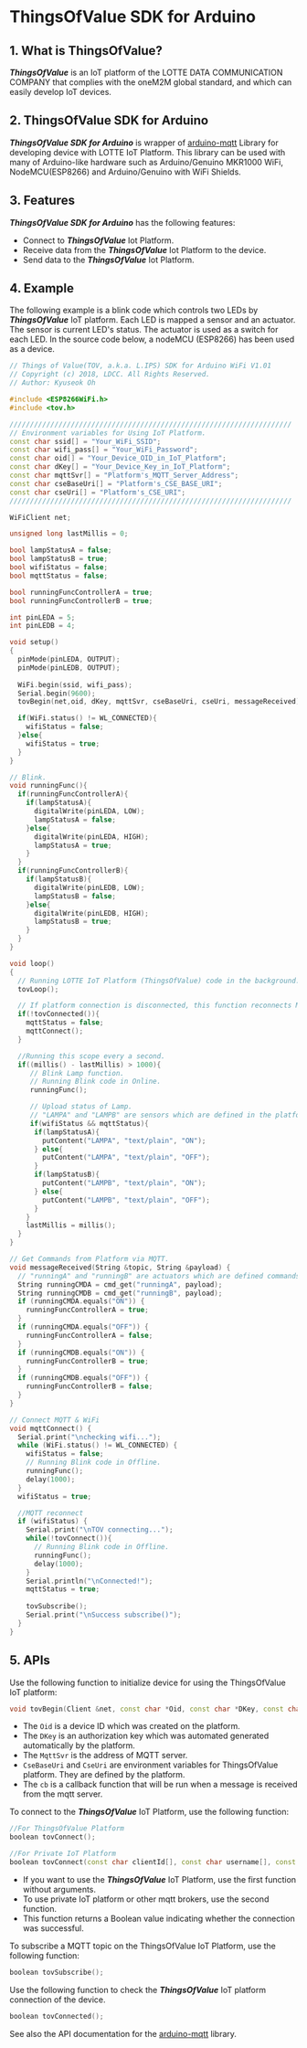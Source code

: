 # ThingsOfValue SDK for Arduino

## 1. What is ThingsOfValue?
***ThingsOfValue*** is an IoT platform of the LOTTE DATA COMMUNICATION COMPANY that complies with the oneM2M global standard, and which can easily develop IoT devices.

## 2. ThingsOfValue SDK for Arduino
***ThingsOfValue SDK for Arduino*** is wrapper of [arduino-mqtt](https://github.com/256dpi/arduino-mqtt) Library for developing device with LOTTE IoT Platform.
This library can be used with many of Arduino-like hardware such as Arduino/Genuino MKR1000 WiFi, NodeMCU(ESP8266) and Arduino/Genuino with WiFi Shields.

## 3. Features
***ThingsOfValue SDK for Arduino*** has the following features:
* Connect to ***ThingsOfValue*** Iot Platform.
* Receive data from the ***ThingsOfValue*** Iot Platform to the device.
* Send data to the ***ThingsOfValue*** Iot Platform.

## 4. Example
The following example is a blink code which controls two LEDs by ***ThingsOfValue*** IoT platform. Each LED is mapped a sensor and an actuator. The sensor is current LED's status. The actuator is used as a switch for each LED.
In the source code below, a nodeMCU (ESP8266) has been used as a device.
```c++
// Things of Value(TOV, a.k.a. L.IPS) SDK for Arduino WiFi V1.01 
// Copyright (c) 2018, LDCC. All Rights Reserved.
// Author: Kyuseok Oh

#include <ESP8266WiFi.h>
#include <tov.h>

/////////////////////////////////////////////////////////////////////
// Environment variables for Using IoT Platform.
const char ssid[] = "Your_WiFi_SSID";
const char wifi_pass[] = "Your_WiFi_Password";
const char oid[] = "Your_Device_OID_in_IoT_Platform";
const char dKey[] = "Your_Device_Key_in_IoT_Platform";
const char mqttSvr[] = "Platform's_MQTT_Server_Address";
const char cseBaseUri[] = "Platform's_CSE_BASE_URI";
const char cseUri[] = "Platform's_CSE_URI";
/////////////////////////////////////////////////////////////////////

WiFiClient net;

unsigned long lastMillis = 0;

bool lampStatusA = false;
bool lampStatusB = true;
bool wifiStatus = false;
bool mqttStatus = false;

bool runningFuncControllerA = true;
bool runningFuncControllerB = true;

int pinLEDA = 5;
int pinLEDB = 4;

void setup()
{
  pinMode(pinLEDA, OUTPUT);
  pinMode(pinLEDB, OUTPUT);
  
  WiFi.begin(ssid, wifi_pass);
  Serial.begin(9600);
  tovBegin(net,oid, dKey, mqttSvr, cseBaseUri, cseUri, messageReceived);

  if(WiFi.status() != WL_CONNECTED){
    wifiStatus = false;
  }else{
    wifiStatus = true;
  }
}

// Blink.
void runningFunc(){
  if(runningFuncControllerA){
    if(lampStatusA){
      digitalWrite(pinLEDA, LOW);
      lampStatusA = false;
    }else{
      digitalWrite(pinLEDA, HIGH);
      lampStatusA = true;
    }
  }
  if(runningFuncControllerB){
    if(lampStatusB){
      digitalWrite(pinLEDB, LOW);
      lampStatusB = false;
    }else{
      digitalWrite(pinLEDB, HIGH);
      lampStatusB = true;
    }
  }
}

void loop()
{
  // Running LOTTE IoT Platform (ThingsOfValue) code in the background.
  tovLoop();

  // If platform connection is disconnected, this function reconnects MQTT.
  if(!tovConnected()){
    mqttStatus = false;
    mqttConnect();
  }

  //Running this scope every a second.
  if((millis() - lastMillis) > 1000){
     // Blink Lamp function.
     // Running Blink code in Online.
     runningFunc();

     // Upload status of Lamp.
     // "LAMPA" and "LAMPB" are sensors which are defined in the platform.
     if(wifiStatus && mqttStatus){
      if(lampStatusA){
        putContent("LAMPA", "text/plain", "ON");
      } else{
        putContent("LAMPA", "text/plain", "OFF");
      }
      if(lampStatusB){
        putContent("LAMPB", "text/plain", "ON");
      } else{
        putContent("LAMPB", "text/plain", "OFF");
      }
    }
    lastMillis = millis();
  }
}

// Get Commands from Platform via MQTT.
void messageReceived(String &topic, String &payload) {
  // "runningA" and "runningB" are actuators which are defined commands in the platform.
  String runningCMDA = cmd_get("runningA", payload);
  String runningCMDB = cmd_get("runningB", payload);
  if (runningCMDA.equals("ON")) {
    runningFuncControllerA = true;
  }
  if (runningCMDA.equals("OFF")) {
    runningFuncControllerA = false;
  }
  if (runningCMDB.equals("ON")) {
    runningFuncControllerB = true;
  }
  if (runningCMDB.equals("OFF")) {
    runningFuncControllerB = false;
  }
}

// Connect MQTT & WiFi
void mqttConnect() {
  Serial.print("\nchecking wifi...");
  while (WiFi.status() != WL_CONNECTED) {
    wifiStatus = false;
    // Running Blink code in Offline.
    runningFunc();
    delay(1000);
  }
  wifiStatus = true;

  //MQTT reconnect
  if (wifiStatus) {
    Serial.print("\nTOV connecting...");
    while(!tovConnect()){
      // Running Blink code in Offline.
      runningFunc();
      delay(1000);
    }
    Serial.println("\nConnected!");
    mqttStatus = true;
    
    tovSubscribe();
    Serial.print("\nSuccess subscribe()");
  }
}
```

## 5. APIs

Use the following function to initialize device for using the ThingsOfValue IoT platform:
```c++
void tovBegin(Client &net, const char *Oid, const char *DKey, const char *MqttSvr, const char *CseBaseUri, const char *CseUri, MQTTClientCallbackSimple cb);
```
- The `Oid` is a device ID which was created on the platform.
- The `DKey` is an authorization key which was automated generated automatically by the platform.
- The `MqttSvr` is the address of MQTT server.
- `CseBaseUri` and `CseUri` are environment variables for ThingsOfValue platform. They are defined by the platform.
- The `cb` is a callback function that will be run when a message is received from the mqtt server.

To connect to the ***ThingsOfValue*** IoT Platform, use the following function:
```c++
//For ThingsOfValue Platform
boolean tovConnect();

//For Private IoT Platform
boolean tovConnect(const char clientId[], const char username[], const char password[]);
```
- If you want to use the ***ThingsOfValue*** IoT Platform, use the first function without arguments.
- To use private IoT platform or other mqtt brokers, use the second function.
- This function returns a Boolean value indicating whether the connection was successful.

To subscribe a MQTT topic on the ThingsOfValue IoT Platform, use the following function:
```c++
boolean tovSubscribe();
```

Use the following function to check the ***ThingsOfValue*** IoT platform connection of the device.
```c++
boolean tovConnected();
```


See also the API documentation for the [arduino-mqtt](https://github.com/256dpi/arduino-mqtt) library.
